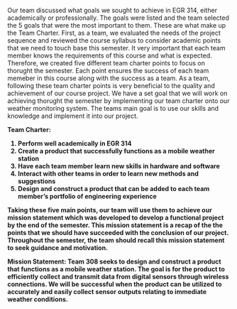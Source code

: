 


Our team discussed what goals we sought to achieve in EGR 314, either academically or professionally. The goals were listed and the team selected the 5 goals that were the most important to them. These are what make up the Team Charter. First, as a team, we evaluated the needs of the project sequence and reviewed the course syllabus to consider academic points that we need to touch base this semester. It very important that each team member knows the requirements of this course and what is expected. Therefore, we created five different team charter points to focus on thorught the semester. Each point ensures the success of each team memeber in this course along with the success as a team. As a team, following these team charter points is very beneficial to the quality and achievement of our course project. We have a set goal that we will work on achieving thorught the semester by implementing our team charter onto our weather monitoring system. The teams main goal is to use our skills and knowledge and implement it into our project. 

<b>Team Charter:  
1. Perform well academically in EGR 314 
2. Create a product that successfully functions as a mobile weather station 
3. Have each team member learn new skills in hardware and software
4. Interact with other teams in order to learn new methods and suggestions 
5. Design and construct a product that can be added to each team member’s portfolio of engineering experience


Taking these five main points, our team will use them to achieve our mission statement which was developed to develop a functional project by the end of the semester. This mission statement is a recap of the the points that we should have succeeded with the conclusion of our project. Throughout the semester, the team should recall this mission statement to seek guidance and motivation. 

Mission Statement:
Team 308 seeks to design and construct a product that functions as a mobile weather station. The goal is for the product to efficiently collect and transmit data from digital sensors through wireless connections. We will be successful when the product can be utilized to accurately and easily collect sensor outputs relating to immediate weather conditions.
